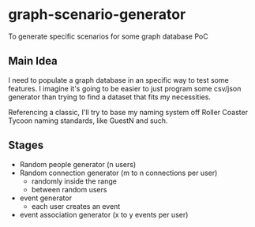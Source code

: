 # graph-scenario-generator
To generate specific scenarios for some graph database PoC

## Main Idea

I need to populate a graph database in an specific way to test some features.
I imagine it's going to be easier to just program some csv/json generator than
trying to find a dataset that fits my necessities.

Referencing a classic, I'll try to base my naming system off Roller Coaster Tycoon
naming standards, like GuestN and such.

## Stages

- Random people generator (n users)
- Random connection generator (m to n connections per user)
  - randomly inside the range
  - between random users
- event generator
  - each user creates an event
- event association generator (x to y events per user)